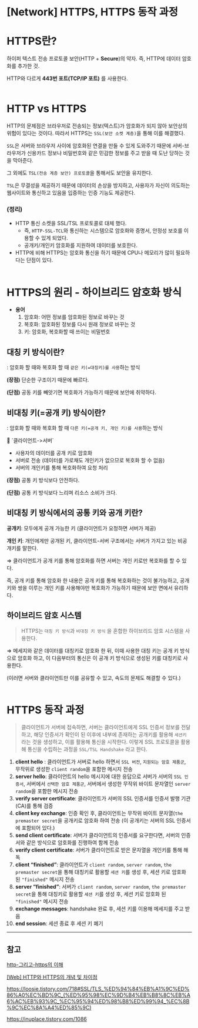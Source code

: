 # [Network] HTTPS, HTTPS 동작 과정

# HTTPS란?

하이퍼 텍스트 전송 프로토콜 보안(HTTP + **Secure**)의 약자. 즉, HTTP에 데이터 암호화를 추가한 것.

HTTP와 다르게 **443번 포트(TCP/IP 포트)** 를 사용한다.  
<br/>

# HTTP vs HTTPS

HTTP의 문제점은 브라우저로 전송되는 정보(텍스트)가 암호화가 되지 않아 보안상의 위험이 있다는 것이다. 따라서 HTTPS는 `SSL(보안 소켓 계층)`을 통해 이를 해결했다.

`SSL`은 서버와 브라우저 사이에 암호화된 연결을 만들 수 있게 도와주기 때문에 서버-브라우저가 신용카드 정보나 비밀번호와 같은 민감한 정보를 주고 받을 때 도난 당하는 것을 막아준다.

그 외에도 `TSL(전송 계층 보안) 프로토콜`을 통해서도 보안을 유지한다.

`TSL`은 무결성을 제공하기 때문에 데이터의 손상을 방지하고, 사용자가 자신이 의도하는 웹사이트와 통신하고 있음을 입증하는 인증 기능도 제공한다.

### (정리)

- HTTP 통신 소켓을 SSL/TSL 프로토콜로 대체 했다.
  - 즉, `HTTP-SSL-TCL`와 통신하는 시스템으로 암호화와 증명서, 안정성 보호를 이용할 수 있게 되었다.
  - 공개키/개인키 암호화를 지원하여 데이터를 보호한다.
- HTTP에 비해 HTTPS는 암호화 통신을 하기 때문에 CPU나 메모리가 많이 필요하다는 단점이 있다.  
  <br/>

# HTTPS의 원리 - 하이브리드 암호화 방식

- **용어**
  1. 암호화: 어떤 정보를 암호화된 정보로 바꾸는 것
  2. 복호화: 암호화된 정보를 다시 원래 정보로 바꾸는 것
  3. 키: 암호화, 복호화할 때 쓰이는 비밀번호

## 대칭 키 방식이란?

: 암호화 할 때와 복호화 할 때 `같은 키(=대칭키)를 사용`하는 방식

**(장점)** 단순한 구조이기 때문에 빠르다.

**(단점)** 공동 키를 빼앗기면 복호화가 가능하기 때문에 보안에 취약하다.

## 비대칭 키(=공개 키) 방식이란?

: 암호화 할 때와 복호화 할 때 `다른 키(=공개 키, 개인 키)를 사용`하는 방식

<aside>
📖 `클라이언트->서버`

- 사용자의 데이터를 공개 키로 암호화
- 서버로 전송 (데이터를 가로채도 개인키가 없으므로 복호화 할 수 없음)
- 서버의 개인키를 통해 복호화하여 요청 처리
</aside>

**(장점)** 공통 키 방식보다 안전하다.

**(단점)** 공통 키 방식보다 느리며 리소스 소비가 크다.

## 비대칭 키 방식에서의 공통 키와 공개 키란?

**공개키**: 모두에게 공개 가능한 키 (클라이언트가 요청하면 서버가 제공)

**개인 키**: 개인에게만 공개된 키, 클라이언트-서버 구조에서는 서버가 가지고 있는 비공개키를 말한다.

⇒ 클라이언트가 공개 키를 통해 암호화를 하면 서버는 개인 키로만 복호화를 할 수 있다.

즉, 공개 키를 통해 암호화 한 내용은 공개 키를 통해 복호화하는 것이 불가능하고, 공개 키와 쌍을 이루는 개인 키를 사용해야만 복호화가 가능하기 때문에 보안 면에서 유리하다.

## 하이브리드 암호 시스템

> HTTPS는 `대칭 키 방식`과 `비대칭 키 방식` 을 혼합한 하이브리드 암호 시스템을 사용한다.

⇒ 메세지와 같은 데이터를 대칭키로 암호화 한 뒤, 이때 사용한 대칭 키는 공개 키 방식으로 암호화 하고, 이 다음부터의 통신은 이 공개 키 방식으로 생성된 키를 대칭키로 사용한다.

(이러면 서버와 클라이언트만 이를 공유할 수 있고, 속도의 문제도 해결할 수 있다.)  
<br/>

# HTTPS 동작 과정

> 클라이언트가 서버에 접속하면, 서버는 클라이언트에게 SSL 인증서 정보를 전달하고, 해당 인증서가 확인이 된 이후에 내부에 존재하는 공개키를 활용해 `세션키` 라는 것을 생성하고, 이를 활용해 통신을 시작한다. 이렇게 SSL 프로토콜을 활용해 통신을 수립하는 과정을 `SSL/TSL Handshake` 라고 한다.

1. **client hello** : 클라이언트가 서버로 hello 하면서 `SSL 버전`, `지원되는 암호 제품군`, 무작위로 생성한 `client random`을 포함한 메시지 전송
2. **server hello**: 클라이언트의 hello 메시지에 대한 응답으로 서버가 서버의 `SSL 인증서`, 서버에서 `선택한 암호 제품군`, 서버에서 생성한 무작위 바이트 문자열인 `server random`을 포함한 메시지 전송
3. **verify server certificate**: 클라이언트가 서버의 SSL 인증서를 인증서 발행 기관(CA)를 통해 검증
4. **client key exchange**: 인증 확인 후, 클라이언트는 무작위 바이트 문자열(`the premaster secret`을 공개키로 암호화 하여 전송 (이 공개키는 서버의 SSL 인증서에 포함되어 있다.)
5. **send client certificate**: 서버가 클라이언트의 인증서를 요구한다면, 서버의 인증서와 같은 방식으로 암호화를 진행하여 함께 전송
6. **verify client certificate**: 서버가 클라이언트로 받은 문자열을 개인키를 통해 해독
7. **client “finished”**: 클라이언트가 `client random`, `server random`, `the premaster secret`을 통해 대칭키로 활용할 `세션 키`를 생성 후, 세션 키로 암호화 된 `"finished"` 메시지 전송
8. **server “finished”**: 서버가 `client random`, `server random`, `the premaster secret`을 통해 대칭키로 활용할 `세션 키`를 생성 후, 세션 키로 암호화 된 `"finished"` 메시지 전송
9. **exchange messages**: handshake 완료 후, 세션 키를 이용해 메세지를 주고 받음
10. **end session**: 세션 종료 후 세션 키 폐기

---

## 참고

[http-그리고-https의 이해](https://blog.wishket.com/http-%EA%B7%B8%EB%A6%AC%EA%B3%A0-https%EC%9D%98-%EC%9D%B4%ED%95%B4/)

[[Web] HTTP와 HTTPS의 개념 및 차이점](https://mangkyu.tistory.com/98)

https://loosie.tistory.com/718#SSL/TLS_%ED%94%84%EB%A1%9C%ED%86%A0%EC%BD%9C_(%ED%95%98%EC%9D%B4%EB%B8%8C%EB%A6%AC%EB%93%9C_%EC%95%94%ED%98%B8%ED%99%94_%EC%8B%9C%EC%8A%A4%ED%85%9C)

https://inuplace.tistory.com/1086
